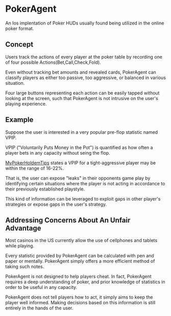 # PokerAgent

An Ios implentation of Poker HUDs usually found being utilized in the online poker format.

## Concept

Users track the actions of every player at the poker table by recording one of four possible Actions(Bet,Call,Check,Fold).

Even without tracking bet amounts and revealed cards, PokerAgent can classify players as either too passive, too aggressive, or balanced in various situation.

Four large buttons representing each action can be easily tapped without looking at the screen, such that PokerAgent is not intrusive on the user's playing experience.

## Example

Suppose the user is interested in a very popular pre-flop statistic named VPIP.

VPIP ("Voluntarily Puts Money in the Pot") is quantified as how often a player bets in any capacity without seing the flop.

[MyPokerHoldemTips](https://www.myholdempokertips.com/hud-stats-vpip) states a VPIP for a tight-aggressive player may be within the range of 16-22%.

That is, the user can expose "leaks" in their opponents game play by identifying certain situations where the player is not acting in accordance to their previously established playstyle.

This kind of information can be leveraged to exploit gaps in other player's strategies or expose gaps in the user's strategy.

## Addressing Concerns About An Unfair Advantage

Most casinos in the US currently allow the use of cellphones and tablets while playing.

Every statistic provided by PokerAgent can be calculated with pen and paper or mentally. PokerAgent simply offers a more efficient method of taking such notes.

PokerAgent is not designed to help players cheat. In fact, PokerAgent requires a deep understanding of poker, and prior knowledge of statistics in order to be useful in any capacity.

PokerAgent does not tell players how to act, it simply aims to keep the player well informed. Making decisions based on this information is still entirely in the hands of the user.
